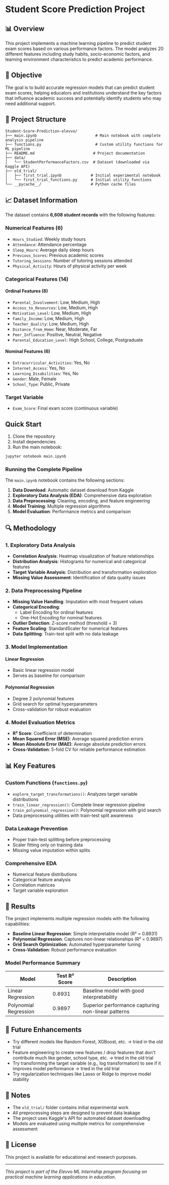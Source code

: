 # Student Score Prediction Project

## 📊 Overview

This project implements a machine learning pipeline to predict student exam scores based on various performance factors. The model analyzes 20 different features including study habits, socio-economic factors, and learning environment characteristics to predict academic performance.

## 🎯 Objective

The goal is to build accurate regression models that can predict student exam scores, helping educators and institutions understand the key factors that influence academic success and potentially identify students who may need additional support.

## 📁 Project Structure

```
Student-Score-Prediction-elevvo/
├── main.ipynb                          # Main notebook with complete analysis pipeline
├── functions.py                        # Custom utility functions for ML pipeline
├── README.md                          # Project documentation
├── data/
│   └── StudentPerformanceFactors.csv  # Dataset (downloaded via Kaggle API)
├── old_trial/
│   ├── first_trial.ipynb             # Initial experimental notebook
│   └── first_trial_functions.py      # Initial utility functions
└── __pycache__/                      # Python cache files
```

## 📈 Dataset Information

The dataset contains **6,608 student records** with the following features:

### Numerical Features (6)

- `Hours_Studied`: Weekly study hours
- `Attendance`: Attendance percentage
- `Sleep_Hours`: Average daily sleep hours
- `Previous_Scores`: Previous academic scores
- `Tutoring_Sessions`: Number of tutoring sessions attended
- `Physical_Activity`: Hours of physical activity per week

### Categorical Features (14)

#### Ordinal Features (8)

- `Parental_Involvement`: Low, Medium, High
- `Access_to_Resources`: Low, Medium, High
- `Motivation_Level`: Low, Medium, High
- `Family_Income`: Low, Medium, High
- `Teacher_Quality`: Low, Medium, High
- `Distance_from_Home`: Near, Moderate, Far
- `Peer_Influence`: Positive, Neutral, Negative
- `Parental_Education_Level`: High School, College, Postgraduate

#### Nominal Features (6)

- `Extracurricular_Activities`: Yes, No
- `Internet_Access`: Yes, No
- `Learning_Disabilities`: Yes, No
- `Gender`: Male, Female
- `School_Type`: Public, Private

### Target Variable

- `Exam_Score`: Final exam score (continuous variable)

## Quick Start

1. Clone the repository
2. Install dependencies
3. Run the main notebook:

```bash
jupyter notebook main.ipynb
```

### Running the Complete Pipeline

The `main.ipynb` notebook contains the following sections:

1. **Data Download**: Automatic dataset download from Kaggle
2. **Exploratory Data Analysis (EDA)**: Comprehensive data exploration
3. **Data Preprocessing**: Cleaning, encoding, and feature engineering
4. **Model Training**: Multiple regression algorithms
5. **Model Evaluation**: Performance metrics and comparison

## 🔍 Methodology

### 1. Exploratory Data Analysis

- **Correlation Analysis**: Heatmap visualization of feature relationships
- **Distribution Analysis**: Histograms for numerical and categorical features
- **Target Variable Analysis**: Distribution and transformation exploration
- **Missing Value Assessment**: Identification of data quality issues

### 2. Data Preprocessing Pipeline

- **Missing Value Handling**: Imputation with most frequent values
- **Categorical Encoding**:
  - Label Encoding for ordinal features
  - One-Hot Encoding for nominal features
- **Outlier Detection**: Z-score method (threshold = 3)
- **Feature Scaling**: StandardScaler for numerical features
- **Data Splitting**: Train-test split with no data leakage

### 3. Model Implementation

#### Linear Regression

- Basic linear regression model
- Serves as baseline for comparison

#### Polynomial Regression

- Degree 2 polynomial features
- Grid search for optimal hyperparameters
- Cross-validation for robust evaluation

### 4. Model Evaluation Metrics

- **R² Score**: Coefficient of determination
- **Mean Squared Error (MSE)**: Average squared prediction errors
- **Mean Absolute Error (MAE)**: Average absolute prediction errors
- **Cross-Validation**: 5-fold CV for reliable performance estimation

## 📊 Key Features

### Custom Functions (`functions.py`)

- `explore_target_transformations()`: Analyzes target variable distributions
- `train_linear_regression()`: Complete linear regression pipeline
- `train_polynomial_regression()`: Polynomial regression with grid search
- Data preprocessing utilities with train-test split awareness

### Data Leakage Prevention

- Proper train-test splitting before preprocessing
- Scaler fitting only on training data
- Missing value imputation within splits

### Comprehensive EDA

- Numerical feature distributions
- Categorical feature analysis
- Correlation matrices
- Target variable exploration

## 🎯 Results

The project implements multiple regression models with the following capabilities:

- **Baseline Linear Regression**: Simple interpretable model (R² = 0.8931)
- **Polynomial Regression**: Captures non-linear relationships (R² = 0.9897)
- **Grid Search Optimization**: Automated hyperparameter tuning
- **Cross-Validation**: Robust performance evaluation

### Model Performance Summary
| Model | Test R² Score | Description |
|-------|---------------|-------------|
| Linear Regression | 0.8931 | Baseline model with good interpretability |
| Polynomial Regression | 0.9897 | Superior performance capturing non-linear patterns |

## 🔮 Future Enhancements

- Try different models like Random Forest, XGBoost, etc. → tried in the old trial
- Feature engineering to create new features / drop features that don't contribute much like gender, school type, etc. → tried in the old trial
- Try transforming the target variable (e.g., log transformation) to see if it improves model performance → tried in the old trial
- Try regularization techniques like Lasso or Ridge to improve model stability

## 📝 Notes

- The `old_trial/` folder contains initial experimental work
- All preprocessing steps are designed to prevent data leakage
- The project uses Kaggle's API for automated dataset downloading
- Models are evaluated using multiple metrics for comprehensive assessment

## 📄 License

This project is available for educational and research purposes.

---

_This project is part of the Elevvo ML Internship program focusing on practical machine learning applications in education._
